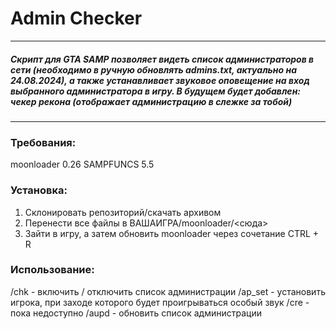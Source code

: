 # Admin Checker
___
##### Скрипт для GTA SAMP позволяет видеть список администраторов в сети (необходимо в ручную обновлять admins.txt, актуально на 24.08.2024), а также устанавливает звуковое оповещение на вход выбранного администратора в игру. В будущем будет добавлен: чекер рекона (отображает администрацию в слежке за тобой)
___
### Требования:
moonloader 0.26
SAMPFUNCS 5.5

### Установка:
1. Склонировать репозиторий/скачать архивом
2. Перенести все файлы в ВАШАИГРА/moonloader/<сюда>
3. Зайти в игру, а затем обновить moonloader через сочетание CTRL + R

### Использование:
/chk - включить / отключить список администрации
/ap_set - установить игрока, при заходе которого будет проигрываться особый звук
/cre - пока недоступно
/aupd - обновить список администрации